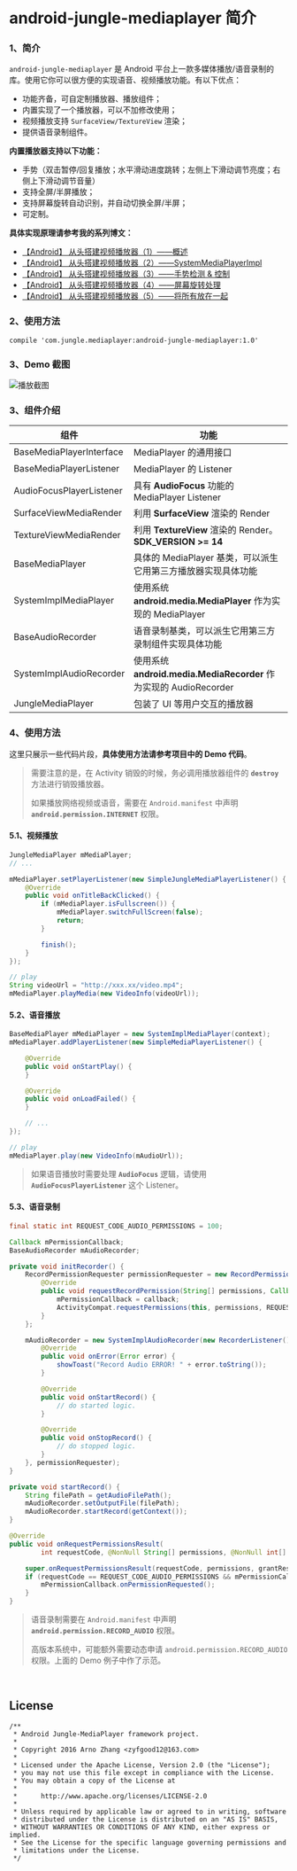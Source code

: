 # android-jungle-mediaplayer 简介

### 1、简介

`android-jungle-mediaplayer` 是 Android 平台上一款多媒体播放/语音录制的库。使用它你可以很方便的实现语音、视频播放功能。有以下优点：

- 功能齐备，可自定制播放器、播放组件；
- 内置实现了一个播放器，可以不加修改使用；
- 视频播放支持 `SurfaceView/TextureView` 渲染；
- 提供语音录制组件。

**内置播放器支持以下功能：**

- 手势（双击暂停/回复播放；水平滑动进度跳转；左侧上下滑动调节亮度；右侧上下滑动调节音量）
- 支持全屏/半屏播放；
- 支持屏幕旋转自动识别，并自动切换全屏/半屏；
- 可定制。

**具体实现原理请参考我的系列博文：**

- [【Android】 从头搭建视频播放器（1）——概述](http://blog.csdn.net/arnozhang12/article/details/48731443)
- [【Android】 从头搭建视频播放器（2）——SystemMediaPlayerImpl](http://blog.csdn.net/arnozhang12/article/details/48734139)
- [【Android】 从头搭建视频播放器（3）——手势检测 & 控制](http://blog.csdn.net/arnozhang12/article/details/48735683)
- [【Android】 从头搭建视频播放器（4）——屏幕旋转处理](http://blog.csdn.net/arnozhang12/article/details/48736147)
- [【Android】 从头搭建视频播放器（5）——将所有放在一起](http://blog.csdn.net/arnozhang12/article/details/48736363)

### 2、使用方法

```
compile 'com.jungle.mediaplayer:android-jungle-mediaplayer:1.0'
```

### 3、Demo 截图

![播放截图](https://github.com/arnozhang/android-jungle-mediaplayer/blob/master/docs/demo_image.jpg?raw=true)

### 3、组件介绍

|组件|功能|
|---|---|
|BaseMediaPlayerInterface|MediaPlayer 的通用接口|
|BaseMediaPlayerListener|MediaPlayer 的 Listener|
|AudioFocusPlayerListener|具有 **AudioFocus** 功能的 MediaPlayer Listener|
|SurfaceViewMediaRender|利用 **SurfaceView** 渲染的 Render|
|TextureViewMediaRender|利用 **TextureView** 渲染的 Render。 **SDK_VERSION >= 14**|
|BaseMediaPlayer|具体的 MediaPlayer 基类，可以派生它用第三方播放器实现具体功能|
|SystemImplMediaPlayer|使用系统 **android.media.MediaPlayer** 作为实现的 MediaPlayer|
|BaseAudioRecorder|语音录制基类，可以派生它用第三方录制组件实现具体功能|
|SystemImplAudioRecorder|使用系统 **android.media.MediaRecorder** 作为实现的 AudioRecorder|
|JungleMediaPlayer|包装了 UI 等用户交互的播放器|

### 4、使用方法

这里只展示一些代码片段，**具体使用方法请参考项目中的 Demo 代码**。

> 需要注意的是，在 Activity 销毁的时候，务必调用播放器组件的 **`destroy`** 方法进行销毁播放器。
>
> 如果播放网络视频或语音，需要在 `Android.manifest` 中声明 **`android.permission.INTERNET`** 权限。

#### 5.1、视频播放

```java
JungleMediaPlayer mMediaPlayer;
// ...

mMediaPlayer.setPlayerListener(new SimpleJungleMediaPlayerListener() {
    @Override
    public void onTitleBackClicked() {
        if (mMediaPlayer.isFullscreen()) {
            mMediaPlayer.switchFullScreen(false);
            return;
        }

        finish();
    }
});

// play
String videoUrl = "http://xxx.xx/video.mp4";
mMediaPlayer.playMedia(new VideoInfo(videoUrl));
```

#### 5.2、语音播放

```java
BaseMediaPlayer mMediaPlayer = new SystemImplMediaPlayer(context);
mMediaPlayer.addPlayerListener(new SimpleMediaPlayerListener() {

    @Override
    public void onStartPlay() {
    }

    @Override
    public void onLoadFailed() {
    }

    // ...
});

// play
mMediaPlayer.play(new VideoInfo(mAudioUrl));
```

> 如果语音播放时需要处理 **`AudioFocus`** 逻辑，请使用 **`AudioFocusPlayerListener`** 这个 Listener。

#### 5.3、语音录制

```java
final static int REQUEST_CODE_AUDIO_PERMISSIONS = 100;

Callback mPermissionCallback;
BaseAudioRecorder mAudioRecorder;

private void initRecorder() {
    RecordPermissionRequester permissionRequester = new RecordPermissionRequester() {
        @Override
        public void requestRecordPermission(String[] permissions, Callback callback) {
            mPermissionCallback = callback;
            ActivityCompat.requestPermissions(this, permissions, REQUEST_CODE_AUDIO_PERMISSIONS);
        }
    };

    mAudioRecorder = new SystemImplAudioRecorder(new RecorderListener() {
        @Override
        public void onError(Error error) {
            showToast("Record Audio ERROR! " + error.toString());
        }

        @Override
        public void onStartRecord() {
            // do started logic.
        }

        @Override
        public void onStopRecord() {
            // do stopped logic.
        }
    }, permissionRequester);
}

private void startRecord() {
    String filePath = getAudioFilePath();
    mAudioRecorder.setOutputFile(filePath);
    mAudioRecorder.startRecord(getContext());
}

@Override
public void onRequestPermissionsResult(
        int requestCode, @NonNull String[] permissions, @NonNull int[] grantResults) {

    super.onRequestPermissionsResult(requestCode, permissions, grantResults);
    if (requestCode == REQUEST_CODE_AUDIO_PERMISSIONS && mPermissionCallback != null) {
        mPermissionCallback.onPermissionRequested();
    }
}
```

> 语音录制需要在 `Android.manifest` 中声明 **`android.permission.RECORD_AUDIO`** 权限。
>
> 高版本系统中，可能额外需要动态申请 `android.permission.RECORD_AUDIO` 权限。上面的 Demo 例子中作了示范。

<br>

## License

```
/**
 * Android Jungle-MediaPlayer framework project.
 *
 * Copyright 2016 Arno Zhang <zyfgood12@163.com>
 *
 * Licensed under the Apache License, Version 2.0 (the "License");
 * you may not use this file except in compliance with the License.
 * You may obtain a copy of the License at
 *
 *      http://www.apache.org/licenses/LICENSE-2.0
 *
 * Unless required by applicable law or agreed to in writing, software
 * distributed under the License is distributed on an "AS IS" BASIS,
 * WITHOUT WARRANTIES OR CONDITIONS OF ANY KIND, either express or implied.
 * See the License for the specific language governing permissions and
 * limitations under the License.
 */
```